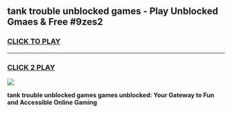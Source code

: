 
## tank trouble unblocked games - Play Unblocked Gmaes & Free #9zes2
<h3>
<a href="https://news.freeplayer.one?title=tank_trouble_unblocked_games&ref=24F">CLICK TO PLAY</a></h3>
<hr>

<h3>
<a href="https://news.freeplayer.one?title=tank_trouble_unblocked_games&ref=24F">CLICK 2 PLAY</a>
  
</h3>

<a href="https://news.freeplayer.one?title=tank_trouble_unblocked_games&ref=24F/"><img src="https://clearcache.store/games.png"></a>


**tank trouble unblocked games games unblocked: Your Gateway to Fun and Accessible Online Gaming**
